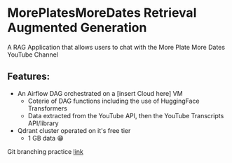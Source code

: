 # MorePlatesMoreDates Retrieval Augmented Generation
A RAG Application that allows users to chat with the More Plate More Dates YouTube Channel

## Features:
- An Airflow DAG orchestrated on a [insert Cloud here] VM
  - Coterie of DAG functions including the use of HuggingFace Transformers
  - Data extracted from the YouTube API, then the YouTube Transcripts API/library
- Qdrant cluster operated on it's free tier
  - 1 GB data 😁


Git branching practice [link](https://learngitbranching.js.org/?locale=en_US)